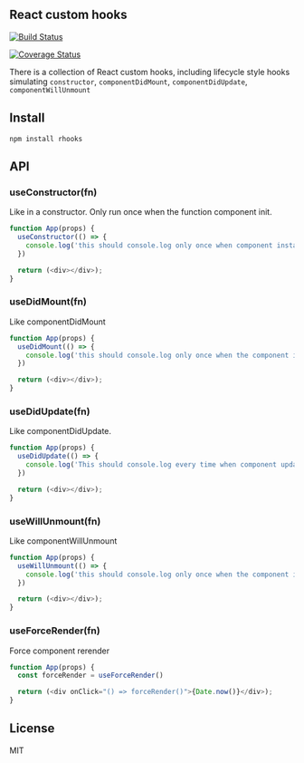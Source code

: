 ## React custom hooks

[![Build Status](https://travis-ci.org/alsotang/rhooks.svg?branch=master)](https://travis-ci.org/alsotang/rhooks)

[![Coverage Status](https://coveralls.io/repos/github/alsotang/rhooks/badge.svg?branch=master)](https://coveralls.io/github/alsotang/rhooks?branch=master)

There is a collection of React custom hooks, including lifecycle style hooks simulating `constructor`, `componentDidMount`, `componentDidUpdate`, `componentWillUnmount`

## Install

`npm install rhooks`


## API

### useConstructor(fn)

Like in a constructor. Only run once when the function component init.

```js
function App(props) {
  useConstructor(() => {
    console.log('this should console.log only once when component instance init. Before didMount')
  })

  return (<div></div>);
}
```

### useDidMount(fn)

Like componentDidMount

```js
function App(props) {
  useDidMount(() => {
    console.log('this should console.log only once when the component is mounted. After constructor')
  })

  return (<div></div>);
}
```

### useDidUpdate(fn)

Like componentDidUpdate.

```js
function App(props) {
  useDidUpdate(() => {
    console.log('This should console.log every time when component update. But do not occur in the didMount.')
  })

  return (<div></div>);
}
```

### useWillUnmount(fn)

Like componentWillUnmount

```js
function App(props) {
  useWillUnmount(() => {
    console.log('this should console.log only once when the component is about to unmount')
  })

  return (<div></div>);
}
```

### useForceRender(fn)

Force component rerender

```js
function App(props) {
  const forceRender = useForceRender()

  return (<div onClick="() => forceRender()">{Date.now()}</div>);
}
```

## License

MIT